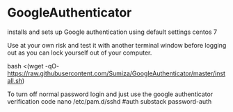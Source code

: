 # GoogleAuthenticator
installs and sets up Google authentication using default settings centos 7

Use at your own risk and test it with another terminal window before logging out as you can lock yourself out of your computer.

bash <(wget -qO- https://raw.githubusercontent.com/Sumiza/GoogleAuthenticator/master/install.sh)

To turn off normal password login and just use the google authenticator verification code
nano /etc/pam.d/sshd
#auth       substack     password-auth
